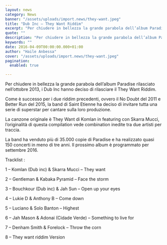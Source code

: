 ```yaml
---
layout: news
category: News
banner: "/assets/uploads/import.news/they-want.jpeg"
title: "Dub Inc – They Want Riddim"
excerpt: "Per chiudere in bellezza la grande parabola dell’album Paradise rilasciato nell’ottobre 2013, i Dub Inc hanno deciso di rilasciare il They Want Riddim. Come è successo per i due riddim precedenti, ovvero il No Doubt del 2011 e Better Run del 2015, la band di Saint Etienne ha deciso di invitare tutta una serie di [&hellip"
quote: ""
description: "Per chiudere in bellezza la grande parabola dell’album Paradise rilasciato nell’ottobre 2013, i Dub Inc hanno deciso di rilasciare il They Want Riddim. Come è successo per i due riddim precedenti, ovvero il No Doubt del 2011 e Better Run del 2015, la band di Saint Etienne ha deciso di invitare tutta una serie di [&hellip"
keywords: ""
date: 2016-04-09T00:00:00.000+01:00
author: "Haile Anbessa"
cover: "/assets/uploads/import.news/they-want.jpeg"
pagination:
  enabled: true

---
```


Per chiudere in bellezza la grande parabola dell’album Paradise rilasciato nell’ottobre 2013, i Dub Inc hanno deciso di rilasciare il They Want Riddim.

Come è successo per i due riddim precedenti, ovvero il No Doubt del 2011 e Better Run del 2015, la band di Saint Etienne ha deciso di invitare tutta una serie di superstar per cantare sulla loro produzione.

La canzone originale è They Want di Komlan in featuring con Skarra Mucci, l’originalità di questa compilation vede combination inedite tra due artisti per traccia.

La band ha venduto più di 35.000 copie di Paradise e ha realizzato quasi 150 concerti in meno di tre anni. Il prossimo album è programmato per settembre 2016.

Tracklist :

1 – Komlan (Dub inc) & Skarra Mucci – They want

2 – Gentleman & Kabaka Pyramid – Face the storm

3 – Bouchkour (Dub inc) & Jah Sun – Open up your eyes

4 – Lukie D & Anthony B – Come down

5 – Luciano & Solo Banton – Highest

6 – Jah Mason & Adonai (Cidade Verde) – Something to live for

7 – Denham Smith & Forelock – Throw the corn

8 – They want riddim Version